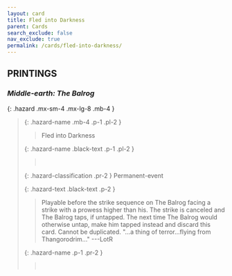 ```yaml
---
layout: card
title: Fled into Darkness
parent: Cards
search_exclude: false
nav_exclude: true
permalink: /cards/fled-into-darkness/
---
```


## PRINTINGS


### _Middle-earth: The Balrog_

{: .hazard .mx-sm-4 .mx-lg-8 .mb-4 }
> {: .hazard-name .mb-4 .p-1 .pl-2 }
> > <div class="hazard-mp"></div>
> > <div class="card-name">Fled into Darkness</div>
>
> {: .hazard-name .black-text .p-1 .pl-2 }
> > &nbsp;
>
> {: .hazard-classification .pr-2 }
> Permanent-event
>
> {: .hazard-text .black-text .p-2 }
> > Playable before the strike sequence on The Balrog facing a strike with a prowess higher than his. The strike is canceled and The Balrog taps, if untapped. The next time The Balrog would otherwise untap, make him tapped instead and discard this card. Cannot be duplicated.   "...a thing of terror...flying from Thangorodrim..." ---LotR 
>
> {: .hazard-name .p-1 .pr-2 }
> > <div class="card-shield"></div>
> > <div class="card-corruption">&nbsp;</div>
